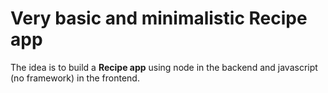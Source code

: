 # Very basic and minimalistic Recipe app

The idea is to build a **Recipe app** using node in the backend and javascript (no framework) in the frontend.
